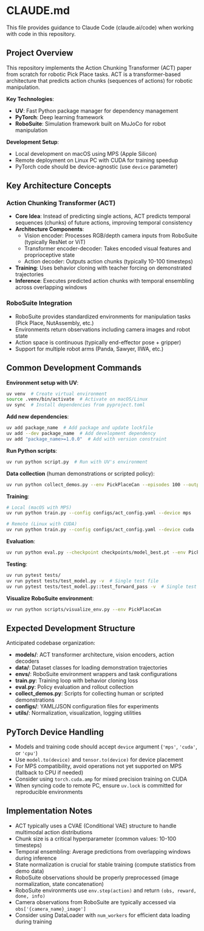# CLAUDE.md

This file provides guidance to Claude Code (claude.ai/code) when working with code in this repository.

## Project Overview

This repository implements the Action Chunking Transformer (ACT) paper from scratch for robotic Pick Place tasks. ACT is a transformer-based architecture that predicts action chunks (sequences of actions) for robotic manipulation.

**Key Technologies**:
- **UV**: Fast Python package manager for dependency management
- **PyTorch**: Deep learning framework
- **RoboSuite**: Simulation framework built on MuJoCo for robot manipulation

**Development Setup**:
- Local development on macOS using MPS (Apple Silicon)
- Remote deployment on Linux PC with CUDA for training speedup
- PyTorch code should be device-agnostic (use `device` parameter)

## Key Architecture Concepts

### Action Chunking Transformer (ACT)
- **Core Idea**: Instead of predicting single actions, ACT predicts temporal sequences (chunks) of future actions, improving temporal consistency
- **Architecture Components**:
  - Vision encoder: Processes RGB/depth camera inputs from RoboSuite (typically ResNet or ViT)
  - Transformer encoder-decoder: Takes encoded visual features and proprioceptive state
  - Action decoder: Outputs action chunks (typically 10-100 timesteps)
- **Training**: Uses behavior cloning with teacher forcing on demonstrated trajectories
- **Inference**: Executes predicted action chunks with temporal ensembling across overlapping windows

### RoboSuite Integration
- RoboSuite provides standardized environments for manipulation tasks (Pick Place, NutAssembly, etc.)
- Environments return observations including camera images and robot state
- Action space is continuous (typically end-effector pose + gripper)
- Support for multiple robot arms (Panda, Sawyer, IIWA, etc.)

## Common Development Commands

**Environment setup with UV**:
```bash
uv venv  # Create virtual environment
source .venv/bin/activate  # Activate on macOS/Linux
uv sync  # Install dependencies from pyproject.toml
```

**Add new dependencies**:
```bash
uv add package_name  # Add package and update lockfile
uv add --dev package_name  # Add development dependency
uv add "package_name>=1.0.0"  # Add with version constraint
```

**Run Python scripts**:
```bash
uv run python script.py  # Run with UV's environment
```

**Data collection** (human demonstrations or scripted policy):
```bash
uv run python collect_demos.py --env PickPlaceCan --episodes 100 --output data/demos.hdf5
```

**Training**:
```bash
# Local (macOS with MPS)
uv run python train.py --config configs/act_config.yaml --device mps

# Remote (Linux with CUDA)
uv run python train.py --config configs/act_config.yaml --device cuda
```

**Evaluation**:
```bash
uv run python eval.py --checkpoint checkpoints/model_best.pt --env PickPlaceCan --episodes 50
```

**Testing**:
```bash
uv run pytest tests/
uv run pytest tests/test_model.py -v  # Single test file
uv run pytest tests/test_model.py::test_forward_pass -v  # Single test
```

**Visualize RoboSuite environment**:
```bash
uv run python scripts/visualize_env.py --env PickPlaceCan
```

## Expected Development Structure

Anticipated codebase organization:

- **models/**: ACT transformer architecture, vision encoders, action decoders
- **data/**: Dataset classes for loading demonstration trajectories
- **envs/**: RoboSuite environment wrappers and task configurations
- **train.py**: Training loop with behavior cloning loss
- **eval.py**: Policy evaluation and rollout collection
- **collect_demos.py**: Scripts for collecting human or scripted demonstrations
- **configs/**: YAML/JSON configuration files for experiments
- **utils/**: Normalization, visualization, logging utilities

## PyTorch Device Handling

- Models and training code should accept `device` argument (`'mps'`, `'cuda'`, or `'cpu'`)
- Use `model.to(device)` and `tensor.to(device)` for device placement
- For MPS compatibility, avoid operations not yet supported on MPS (fallback to CPU if needed)
- Consider using `torch.cuda.amp` for mixed precision training on CUDA
- When syncing code to remote PC, ensure `uv.lock` is committed for reproducible environments

## Implementation Notes

- ACT typically uses a CVAE (Conditional VAE) structure to handle multimodal action distributions
- Chunk size is a critical hyperparameter (common values: 10-100 timesteps)
- Temporal ensembling: Average predictions from overlapping windows during inference
- State normalization is crucial for stable training (compute statistics from demo data)
- RoboSuite observations should be properly preprocessed (image normalization, state concatenation)
- RoboSuite environments use `env.step(action)` and return `(obs, reward, done, info)`
- Camera observations from RoboSuite are typically accessed via `obs['{camera_name}_image']`
- Consider using DataLoader with `num_workers` for efficient data loading during training
